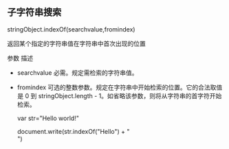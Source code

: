 ## 子字符串搜索 ##

stringObject.indexOf(searchvalue,fromindex)

返回某个指定的字符串值在字符串中首次出现的位置

参数	描述


- searchvalue	必需。规定需检索的字符串值。


- fromindex	可选的整数参数。规定在字符串中开始检索的位置。它的合法取值是 0 到 stringObject.length - 1。如省略该参数，则将从字符串的首字符开始检索。

    var str="Hello world!"

    document.write(str.indexOf("Hello") + "<br />")